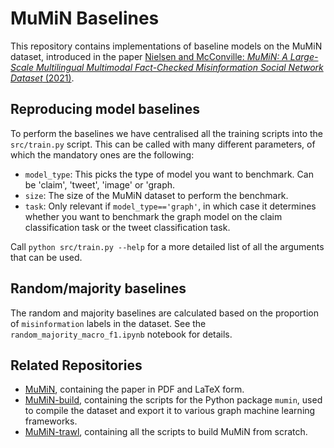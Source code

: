 # MuMiN Baselines

This repository contains implementations of baseline models on the MuMiN
dataset, introduced in the paper [Nielsen and McConville: _MuMiN: A Large-Scale
Multilingual Multimodal Fact-Checked Misinformation Social Network Dataset_
(2021)](https://arxiv.org/abs/2202.11684).


## Reproducing model baselines

To perform the baselines we have centralised all the training scripts into the `src/train.py` script. This can be called with many different parameters, of which the mandatory ones are the following:

- `model_type`: This picks the type of model you want to benchmark. Can be 'claim', 'tweet', 'image' or 'graph.
- `size`: The size of the MuMiN dataset to perform the benchmark.
- `task`: Only relevant if `model_type=='graph'`, in which case it determines whether you want to benchmark the graph model on the claim classification task or the tweet classification task.

Call `python src/train.py --help` for a more detailed list of all the arguments
that can be used.


## Random/majority baselines

The random and majority baselines are calculated based on the proportion of
`misinformation` labels in the dataset. See the
`random_majority_macro_f1.ipynb` notebook for details.

## Related Repositories
- [MuMiN](https://github.com/MuMiN-dataset/mumin), containing the
  paper in PDF and LaTeX form.
- [MuMiN-build](https://github.com/MuMiN-dataset/mumin-build),
  containing the scripts for the Python package `mumin`, used to compile the
  dataset and export it to various graph machine learning frameworks.
- [MuMiN-trawl](https://github.com/MuMiN-dataset/mumin-trawl), containing
  all the scripts to build MuMiN from scratch.

